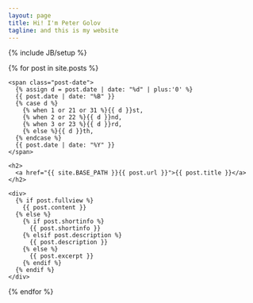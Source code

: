 ```yaml
---
layout: page
title: Hi! I'm Peter Golov
tagline: and this is my website
---
```

{% include JB/setup %}

{% for post in site.posts %}

  <article class="home">

    <span class="post-date">
      {% assign d = post.date | date: "%d" | plus:'0' %}
      {{ post.date | date: "%B" }}
      {% case d %}
        {% when 1 or 21 or 31 %}{{ d }}st,
        {% when 2 or 22 %}{{ d }}nd,
        {% when 3 or 23 %}{{ d }}rd,
        {% else %}{{ d }}th,
      {% endcase %}
      {{ post.date | date: "%Y" }}
    </span>

    <h2>
      <a href="{{ site.BASE_PATH }}{{ post.url }}">{{ post.title }}</a>
    </h2>

    <div>
      {% if post.fullview %}
        {{ post.content }}
      {% else %}
        {% if post.shortinfo %}
          {{ post.shortinfo }}
        {% elsif post.description %}
          {{ post.description }}
        {% else %}
          {{ post.excerpt }}
        {% endif %}
      {% endif %}
    </div>

  </article>
{% endfor %}